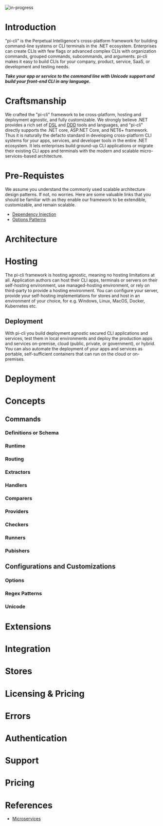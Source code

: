 ![in-progress](https://img.shields.io/badge/status-in--progress-yellow)

# Introduction
"pi-cli" is the Perpetual Intelligence's cross-platform framework for building command-line systems or CLI terminals in the .NET ecosystem. Enterprises can create CLIs with few flags or advanced complex CLIs with organization commands, grouped commands, subcommands, and arguments. pi-cli makes it easy to build CLIs for your company, product, service, SaaS, or development and testing needs.

**_Take your app or service to the command line with Unicode support and build your front-end CLI in any language._**

# Craftsmanship
We crafted the "pi-cli" framework to be cross-platform, hosting and deployment agnostic, and fully customizable. We strongly believe .NET provides a rich set of [DSL](https://docs.microsoft.com/en-us/visualstudio/modeling/about-domain-specific-languages?view=vs-2022) and [DDD](https://docs.microsoft.com/en-us/dotnet/architecture/microservices/microservice-ddd-cqrs-patterns/ddd-oriented-microservice) tools and languages, and "pi-cli" directly supports the .NET core, ASP.NET Core, and NET6+ framework. Thus it is naturally the defacto standard in developing cross-platform CLI systems for your apps, services, and developer tools in the entire .NET ecosystem. It lets enterprises build ground-up CLI applications or migrate their existing CLI apps and terminals with the modern and scalable micro-services-based architecture.

# Pre-Requistes
We assume you understand the commonly used scalable architecture design patterns. If not, no worries. Here are some valuable links that you should be familiar with as they enable our framework to be extendible, customizable, and remain scalable.

- [Dependency Injection](https://docs.microsoft.com/en-us/dotnet/core/extensions/dependency-injection)
- [Options Patterns](https://docs.microsoft.com/en-us/dotnet/core/extensions/options)

# Architecture

# Hosting
The pi-cli framework is hosting agnostic, meaning no hosting limitations at all. Application authors can host their CLI apps, terminals or servers on their self-hosting environment, use managed-hosting environment, or rely on third-party to provide a hosting environment. You can configure your server, provide your self-hosting implementations for stores and host in an environment of your choice, for e.g. Windows, Linux, MacOS, Docker, Kubernetes etc.

## Deployment
With pi-cli you build deployment agnostic secured CLI applications and services, test them in local environments and deploy the production apps and services on-premise, cloud (public, private, or government), or hybrid. You can also automate the deployment of your apps and services as portable, self-sufficient containers that can run on the cloud or on-premises.

# Deployment

# Concepts

## Commands

### Definitions or Schema

### Runtime

### Routing

### Extractors

### Handlers

### Comparers

### Providers

### Checkers

### Runners

### Pubishers

## Configurations and Customizations

### Options

### Regex Patterns

### Unicode

# Extensions

# Integration

# Stores

# Licensing & Pricing

# Errors

# Authentication

# Support

# Pricing

# References
- [Microservices](https://github.com/dotnet/docs/tree/main/docs/architecture/microservices)


